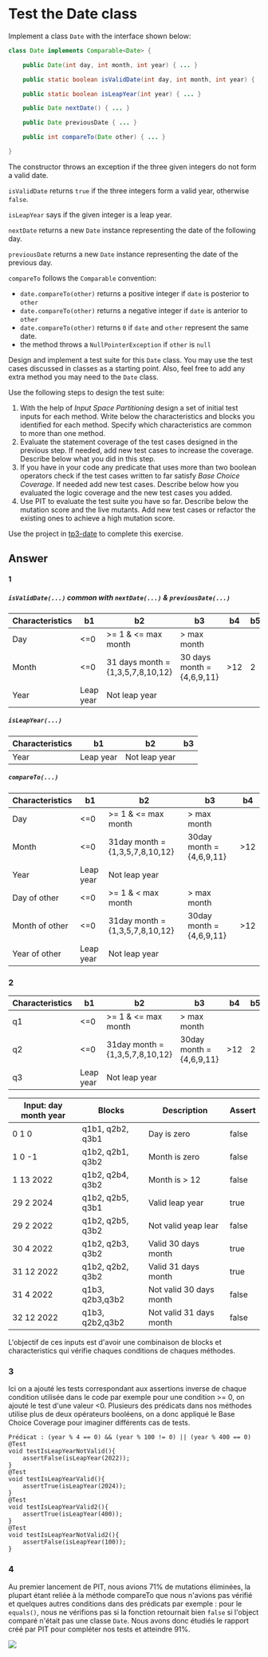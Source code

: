 # Test the Date class

Implement a class `Date` with the interface shown below:

```java
class Date implements Comparable<Date> {

    public Date(int day, int month, int year) { ... }

    public static boolean isValidDate(int day, int month, int year) { ... }

    public static boolean isLeapYear(int year) { ... }

    public Date nextDate() { ... }

    public Date previousDate { ... }

    public int compareTo(Date other) { ... }

}
```

The constructor throws an exception if the three given integers do not form a valid date.

`isValidDate` returns `true` if the three integers form a valid year, otherwise `false`.

`isLeapYear` says if the given integer is a leap year.

`nextDate` returns a new `Date` instance representing the date of the following day.

`previousDate` returns a new `Date` instance representing the date of the previous day.

`compareTo` follows the `Comparable` convention:

* `date.compareTo(other)` returns a positive integer if `date` is posterior to `other`
* `date.compareTo(other)` returns a negative integer if `date` is anterior to `other`
* `date.compareTo(other)` returns `0` if `date` and `other` represent the same date.
* the method throws a `NullPointerException` if `other` is `null` 

Design and implement a test suite for this `Date` class.
You may use the test cases discussed in classes as a starting point. 
Also, feel free to add any extra method you may need to the `Date` class.


Use the following steps to design the test suite:

1. With the help of *Input Space Partitioning* design a set of initial test inputs for each method. Write below the characteristics and blocks you identified for each method. Specify which characteristics are common to more than one method.
2. Evaluate the statement coverage of the test cases designed in the previous step. If needed, add new test cases to increase the coverage. Describe below what you did in this step.
3. If you have in your code any predicate that uses more than two boolean operators check if the test cases written to far satisfy *Base Choice Coverage*. If needed add new test cases. Describe below how you evaluated the logic coverage and the new test cases you added.
4. Use PIT to evaluate the test suite you have so far. Describe below the mutation score and the live mutants. Add new test cases or refactor the existing ones to achieve a high mutation score.

Use the project in [tp3-date](../code/tp3-date) to complete this exercise.

## Answer

#### 1
#####  ```isValidDate(...)``` common with ```nextDate(...)``` & ```previousDate(...)``` 
| Characteristics           | b1 | b2 | b3 | b4 | b5 |
| ------------------------- | ----- | ----- | ----- |----- | -
| Day    | <=0 | >= 1 & <= max month | > max month    |
| Month  | <=0 | 31 days month = {1,3,5,7,8,10,12}     | 30 days month =  {4,6,9,11}| >12 | 2
| Year   |  Leap year   |  Not leap year

#####  ```isLeapYear(...)```
| Characteristics           | b1 | b2 | b3 |
| ------------------------- | ----- | ----- | ----- | 
| Year   |  Leap year   |  Not leap year

#####  ```compareTo(...)```

| Characteristics           | b1 | b2 | b3 | b4 |
| ------------------------- | ----- | ----- | ----- |----- | 
| Day    | <=0 | >= 1 & <= max month | > max month    |
| Month  | <=0 | 31day month = {1,3,5,7,8,10,12}     | 30day month =  {4,6,9,11}| >12 |
| Year   |  Leap year   |  Not leap year
| Day of other    | <=0 | >= 1 & < max month | > max month    |
| Month of other  | <=0  | 31day month = {1,3,5,7,8,10,12}     | 30day month =  {4,6,9,11}| >12 |
| Year of other  |  Leap year   |  Not leap year


### 2

| Characteristics           | b1 | b2 | b3 | b4 | b5 |
| ------------------------- | ----- | ----- | ----- |----- | -
| q1    | <=0 | >= 1 & <= max month | > max month    |
| q2  | <=0 | 31day month = {1,3,5,7,8,10,12}     | 30day month =  {4,6,9,11}| >12 | 2
| q3   |  Leap year   |  Not leap year

| Input:  day month year        | Blocks | Description | Assert |
| ------------------------- | ----- | -| -|
| 0 1 0    | q1b1, q2b2, q3b1 | Day is zero | false
| 1 0 -1  | q1b2, q2b1, q3b2 | Month is zero | false
| 1 13 2022   | q1b2, q2b4, q3b2 | Month is > 12 | false
| 29 2 2024   |q1b2, q2b5, q3b1 | Valid leap year | true
| 29 2 2022   | q1b2, q2b5, q3b2| Not valid yeap lear | false
| 30 4 2022   |q1b2, q2b3, q3b2 | Valid 30 days month | true
| 31 12 2022   | q1b2, q2b2, q3b2 | Valid 31 days month | true
| 31 4 2022   | q1b3, q2b3,q3b2 | Not valid 30 days month | false
| 32 12 2022   | q1b3, q2b2,q3b2 | Not valid 31 days month | false



L'objectif de ces inputs est d'avoir une combinaison de blocks et characteristics qui vérifie chaques conditions de chaques méthodes. 

### 3 
Ici on a ajouté les tests correspondant aux assertions inverse de chaque condition utilisée dans le code par exemple pour une condition >= 0, on ajouté le test d'une valeur <0. 
Plusieurs des prédicats dans nos méthodes utilise plus de deux opérateurs booléens, on a donc appliqué le Base Choice Coverage pour imaginer différents cas de tests.

```java=
Prédicat : (year % 4 == 0) && (year % 100 != 0) || (year % 400 == 0)
@Test
void testIsLeapYearNotValid(){
    assertFalse(isLeapYear(2022));
}
@Test
void testIsLeapYearValid(){
    assertTrue(isLeapYear(2024));
}
@Test
void testIsLeapYearValid2(){
    assertTrue(isLeapYear(400));
}
@Test
void testIsLeapYearNotValid2(){
    assertFalse(isLeapYear(100));
}
```
### 4 

Au premier lancement de PIT, nous avions 71% de mutations éliminées, la plupart étant reliée à la méthode compareTo que nous n'avions pas vérifié et quelques autres conditions dans des prédicats par exemple : pour le ```equals()```, nous ne vérifions pas si la fonction retournait bien ```false``` si l'object comparé n'était pas une classe ```Date```. Nous avons donc étudiés le rapport créé par PIT pour compléter nos tests et atteindre 91%. 

![](https://i.imgur.com/kMsPoPz.png)

